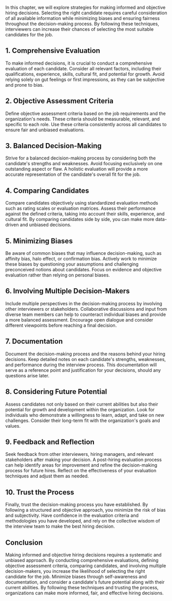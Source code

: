 
In this chapter, we will explore strategies for making informed and objective hiring decisions. Selecting the right candidate requires careful consideration of all available information while minimizing biases and ensuring fairness throughout the decision-making process. By following these techniques, interviewers can increase their chances of selecting the most suitable candidates for the job.

## 1\. Comprehensive Evaluation

To make informed decisions, it is crucial to conduct a comprehensive evaluation of each candidate. Consider all relevant factors, including their qualifications, experience, skills, cultural fit, and potential for growth. Avoid relying solely on gut feelings or first impressions, as they can be subjective and prone to bias.

## 2\. Objective Assessment Criteria

Define objective assessment criteria based on the job requirements and the organization's needs. These criteria should be measurable, relevant, and specific to each role. Use these criteria consistently across all candidates to ensure fair and unbiased evaluations.

## 3\. Balanced Decision-Making

Strive for a balanced decision-making process by considering both the candidate's strengths and weaknesses. Avoid focusing exclusively on one outstanding aspect or flaw. A holistic evaluation will provide a more accurate representation of the candidate's overall fit for the job.

## 4\. Comparing Candidates

Compare candidates objectively using standardized evaluation methods such as rating scales or evaluation matrices. Assess their performance against the defined criteria, taking into account their skills, experience, and cultural fit. By comparing candidates side by side, you can make more data-driven and unbiased decisions.

## 5\. Minimizing Biases

Be aware of common biases that may influence decision-making, such as affinity bias, halo effect, or confirmation bias. Actively work to minimize these biases by questioning your assumptions and challenging preconceived notions about candidates. Focus on evidence and objective evaluation rather than relying on personal biases.

## 6\. Involving Multiple Decision-Makers

Include multiple perspectives in the decision-making process by involving other interviewers or stakeholders. Collaborative discussions and input from diverse team members can help to counteract individual biases and provide a more balanced assessment. Encourage open dialogue and consider different viewpoints before reaching a final decision.

## 7\. Documentation

Document the decision-making process and the reasons behind your hiring decisions. Keep detailed notes on each candidate's strengths, weaknesses, and performance during the interview process. This documentation will serve as a reference point and justification for your decisions, should any questions arise later.

## 8\. Considering Future Potential

Assess candidates not only based on their current abilities but also their potential for growth and development within the organization. Look for individuals who demonstrate a willingness to learn, adapt, and take on new challenges. Consider their long-term fit with the organization's goals and values.

## 9\. Feedback and Reflection

Seek feedback from other interviewers, hiring managers, and relevant stakeholders after making your decision. A post-hiring evaluation process can help identify areas for improvement and refine the decision-making process for future hires. Reflect on the effectiveness of your evaluation techniques and adjust them as needed.

## 10\. Trust the Process

Finally, trust the decision-making process you have established. By following a structured and objective approach, you minimize the risk of bias and subjectivity. Have confidence in the evaluation criteria and methodologies you have developed, and rely on the collective wisdom of the interview team to make the best hiring decision.

## Conclusion

Making informed and objective hiring decisions requires a systematic and unbiased approach. By conducting comprehensive evaluations, defining objective assessment criteria, comparing candidates, and involving multiple decision-makers, you increase the likelihood of selecting the right candidate for the job. Minimize biases through self-awareness and documentation, and consider a candidate's future potential along with their current abilities. By following these techniques and trusting the process, organizations can make more informed, fair, and effective hiring decisions.
